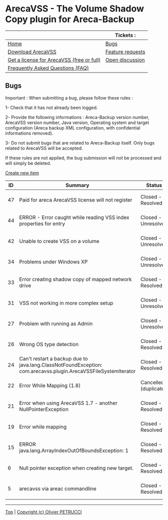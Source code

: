 # ArecaVSS - The Volume Shadow Copy plugin for Areca-Backup

|                                                         | Tickets :                               |
|---------------------------------------------------------|-----------------------------------------|
| [Home](README.md)                                       | [Bugs](bugs.md)                         |
| [Download ArecaVSS](download.md)                        | [Feature requests](feature-requests.md) |
| [Get a license for ArecaVSS (free or full)](license.md) | [Open discussion](open-discussion.md)   |
| [Frequently Asked Questions (FAQ)](faq.md)              |                                         |


## Bugs

Important : When submitting a bug, please follow these rules :

1- Check that it has not already been logged.

2- Provide the following informations : Areca-Backup version number, ArecaVSS version number, Java version, Operating system and target configuration (Areca backup XML configuration, with confidential informations removed).

3- Do not submit bugs that are related to Areca-Backup itself. Only bugs related to ArecaVSS will be accepted.


If these rules are not applied, the bug submission will not be processed and will simply be deleted.
 
<u>Create new item</u>

| ID | Summary                                                                                                        | Status                | Opened           | Comments | Submitter  |
|----|----------------------------------------------------------------------------------------------------------------|-----------------------|------------------|----------|------------|
| 47 | Paid for areca ArecaVSS license will not register                                                              | Closed - Resolved     | 2016-05-18 20:44 |  1       | User #4100 |
| 44 | ERROR - Error caught while reading VSS index properties for entry                                              | Closed - Unresolved   | 2015-07-06 18:35 |  4       | User #976  |
| 42 | Unable to create VSS on a volume                                                                               | Closed - Unresolved   | 2015-03-07 10:51 |  2       | User #3024 |
| 34 | Problems under Windows XP                                                                                      | Closed - Unresolved   | 2013-12-17 17:48 |  1       | User #1410 |
| 33 | Error creating shadow copy of mapped network drive                                                             | Closed - Resolved     | 2013-10-24 11:43 | 15       | User #1329 |
| 31 | VSS not working in more complex setup                                                                          | Closed - Unresolved   | 2013-09-17 23:16 |  2       | User #375  |
| 27 | Problem with running as Admin                                                                                  | Closed - Unresolved   | 2013-06-23 17:31 |  2       | User #872  |
| 26 | Wrong OS type detection                                                                                        | Closed - Resolved     | 2013-06-16 13:18 |  3       | User #47   |
| 24 | Can't restart a backup due to java.lang.ClassNotFoundException: com.arecavss.plugin.ArecaVSSFileSystemIterator | Closed - Resolved     | 2013-05-10 06:49 |  1       | User #721  |
| 22 | Error While Mapping (1.8)                                                                                      | Cancelled (duplicate) | 2013-03-01 16:43 |  1       | User #425  |
| 21 | Error when using ArecaVSS 1.7 - another NullPointerException                                                   | Closed - Resolved     | 2013-02-27 20:23 |  4       | User #419  |
| 19 | Error while mapping                                                                                            | Closed - Resolved     | 2013-02-19 02:08 | 11       | User #375  |
| 15 | ERROR java.lang.ArrayIndexOutOfBoundsException: 1                                                              | Closed - Resolved     | 2013-01-02 01:14 |  4       | User #179  |
|  6 | Null pointer exception when creating new target.                                                               | Closed - Resolved     | 2012-10-30 17:16 |  2       | User #20   |
|  5 | arecavss via areac commandline                                                                                 | Closed - Resolved     | 2012-10-29 23:10 |  2       | User #13   |


---

[Top] | [Copyright (c) Olivier PETRUCCI]

[Top]: #arecavss---the-volume-shadow-copy-plugin-for-areca-backup "Go to top of the document"
[Copyright (c) Olivier PETRUCCI]: http://web.archive.org/web/20200204202511/http://www.arecavss.com/trackers.php?type=0&PHPSESSID=976987a070ed143358815e20455e468a "Visit the original resource"